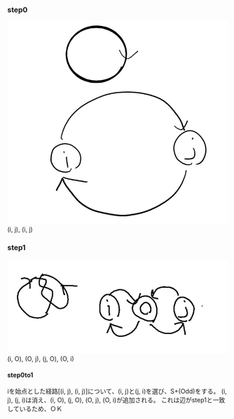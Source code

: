 ### step0
![step0](images/step0.png)
(i, j), (i, j)

### step1
![step1](images/step1.png)
(i, O), (O, j), (j, O), (O, i)

#### step0to1
iを始点とした経路[(i, j), (i, j)]について、(i, j)と(j, i)を選び、S+(Odd)をする。
(i, j), (j, i)は消え、(i, O), (j, O), (O, j), (O, i)が追加される。
これは辺がstep1と一致しているため、ＯＫ
